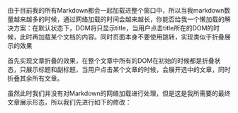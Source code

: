 由于目前我的所有Markdown都会一起加载进整个窗口中，所以当我markdown数量越来越多的时候，通过网络加载的时间会越来越长，你能否给我一个懒加载的解决方案：在默认状态下，DOM将只显示title，当用户点击title所在的DOM的时候，此时再加载某个文档的内容。同时页面本身不要使用跳转，实现类似于折叠展示的效果



首先实现文章折叠的效果，在整个文章中所有的DOM在初始的时候都是折叠状态，只展示标题和副标题，当用户点击某个文章的时候，会展开选中的文章，同时折叠其余所有文章。

虽然此时我们并没有对Markdown的网络加载进行处理，但是这是我所需要的最终文章展示形态，所以我们先进行如下的修改：

